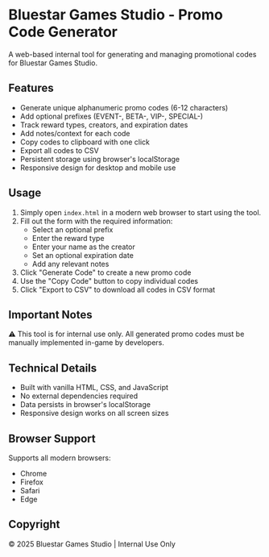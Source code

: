 # Bluestar Games Studio - Promo Code Generator

A web-based internal tool for generating and managing promotional codes for Bluestar Games Studio.

## Features

- Generate unique alphanumeric promo codes (6-12 characters)
- Add optional prefixes (EVENT-, BETA-, VIP-, SPECIAL-)
- Track reward types, creators, and expiration dates
- Add notes/context for each code
- Copy codes to clipboard with one click
- Export all codes to CSV
- Persistent storage using browser's localStorage
- Responsive design for desktop and mobile use

## Usage

1. Simply open `index.html` in a modern web browser to start using the tool.
2. Fill out the form with the required information:
   - Select an optional prefix
   - Enter the reward type
   - Enter your name as the creator
   - Set an optional expiration date
   - Add any relevant notes
3. Click "Generate Code" to create a new promo code
4. Use the "Copy Code" button to copy individual codes
5. Click "Export to CSV" to download all codes in CSV format

## Important Notes

⚠️ This tool is for internal use only. All generated promo codes must be manually implemented in-game by developers.

## Technical Details

- Built with vanilla HTML, CSS, and JavaScript
- No external dependencies required
- Data persists in browser's localStorage
- Responsive design works on all screen sizes

## Browser Support

Supports all modern browsers:
- Chrome
- Firefox
- Safari
- Edge

## Copyright

© 2025 Bluestar Games Studio | Internal Use Only 
